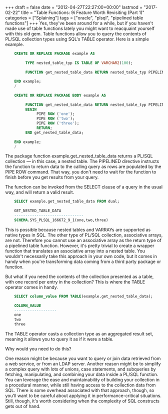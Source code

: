 +++
draft       = false
date        = "2012-04-27T22:27:00+00:00"
lastmod     = "2017-02-22"
title       = "Table Functions: 9i Feature Worth Revisiting (Part 1)"
categories  = ["Splaining"]
tags        = ["oracle", "plsql", "pipelined table functions"]
+++
Yes, they've been around for a while, but if you haven't made use of table functions lately you might want to reacquaint yourself with this old gem. Table functions allow you to query the contents of PL/SQL collection types using SQL's TABLE operator. Here is a simple example.

```sql
    CREATE OR REPLACE PACKAGE example AS
    
         TYPE nested_table_typ IS TABLE OF VARCHAR2(100);
    
         FUNCTION get_nested_table_data RETURN nested_table_typ PIPELINED;
    
    END example;
    /
    
    CREATE OR REPLACE PACKAGE BODY example AS
    
         FUNCTION get_nested_table_data RETURN nested_table_typ PIPELINED IS
         BEGIN
              PIPE ROW ('one');
              PIPE ROW ('two');
              PIPE ROW ('three');
              RETURN;
         END get_nested_table_data;
    
    END example;
    /
```

The package function example.get_nested_table_data returns a PL/SQL collection — in this case, a nested table. The PIPELINED directive instructs the function to return data to the calling query as rows are populated by the PIPE ROW command. That way, you don't need to wait for the function to finish before you get results from your query.

The function can be invoked from the SELECT clause of a query in the usual way, and will return a valid result.

```sql
    SELECT example.get_nested_table_data FROM dual;
    
    GET_NESTED_TABLE_DATA
    -------------------------------
    SCHEMA.SYS_PLSQL_166672_9_1(one,two,three)
```

This is possible because nested tables and VARRAYs are supported as native types in SQL. The other type of PL/SQL collection, associative arrays, are not. Therefore you cannot use an associative array as the return type of a pipelined table function. However, it's pretty trivial to create a wrapper function that translates an associative array into a nested table. You wouldn't necessarily take this approach in your own code, but it comes in handy when you're transforming data coming from a third party package or function.

But what if you need the contents of the collection presented as a table, with one record per entry in the collection? This is where the TABLE operator comes in handy.

```sql
    SELECT column_value FROM TABLE(example.get_nested_table_data);
    
    COLUMN_VALUE
    -------------------
    one
    two
    three
```

The TABLE operator casts a collection type as an aggregated result set, meaning it allows you to query it as if it were a table.

Why would you need to do this?

One reason might be because you want to query or join data retrieved from a web service, or from an LDAP server. Another reason might be to simplify a complex query with lots of unions, case statements, and subqueries by fetching, manipulating, and combining your data inside a PL/SQL function. You can leverage the ease and maintainability of building your collection in a procedural manner, while still having access to the collection data from SQL. There is some overhead associated with that approach, though, so you'll want to be careful about applying it in performance-critical situations. Still, though, it's worth considering when the complexity of SQL constructs gets out of hand.
